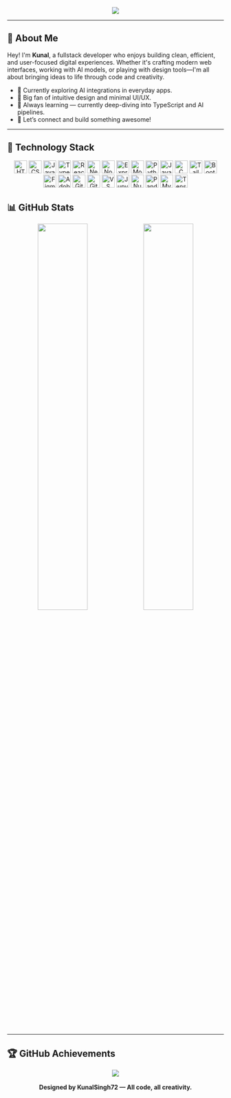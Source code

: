 <!-- GitHub Profile README | @KunalSingh72 -->

<!-- HEADER -->
<div align="center">
  <img src="https://capsule-render.vercel.app/api?type=waving&color=0:0f2027,100:2c5364&height=180&section=header&text=Kunal%20Singh&fontSize=36&fontColor=ffffff&desc=Fullstack%20Developer%20|%20AI%20Enthusiast%20|%20Design%20Lover&descAlign=50&descAlignY=70" />
</div>

---

## 👋 About Me

Hey! I'm **Kunal**, a fullstack developer who enjoys building clean, efficient, and user-focused digital experiences. Whether it's crafting modern web interfaces, working with AI models, or playing with design tools—I'm all about bringing ideas to life through code and creativity.

- 🧠 Currently exploring AI integrations in everyday apps.
- 🎨 Big fan of intuitive design and minimal UI/UX.
- 🌱 Always learning — currently deep-diving into TypeScript and AI pipelines.
- 📌 Let’s connect and build something awesome!

---

## 🚀 Technology Stack

<p align="center">
  <img src="https://cdn.jsdelivr.net/gh/devicons/devicon/icons/html5/html5-original.svg" height="30" alt="HTML5" />
<img src="https://cdn.jsdelivr.net/gh/devicons/devicon/icons/css3/css3-original.svg" height="30" alt="CSS3" />
<img src="https://cdn.jsdelivr.net/gh/devicons/devicon/icons/javascript/javascript-original.svg" height="30" alt="JavaScript" />
<img src="https://cdn.jsdelivr.net/gh/devicons/devicon/icons/typescript/typescript-original.svg" height="30" alt="TypeScript" />
<img src="https://cdn.jsdelivr.net/gh/devicons/devicon/icons/react/react-original.svg" height="30" alt="React" />
<img src="https://cdn.jsdelivr.net/gh/devicons/devicon/icons/nextjs/nextjs-original.svg" height="30" alt="Next.js" />
<img src="https://cdn.jsdelivr.net/gh/devicons/devicon/icons/nodejs/nodejs-original.svg" height="30" alt="Node.js" />
<img src="https://cdn.jsdelivr.net/gh/devicons/devicon/icons/express/express-original.svg" height="30" alt="Express" />
<img src="https://cdn.jsdelivr.net/gh/devicons/devicon/icons/mongodb/mongodb-original.svg" height="30" alt="MongoDB" />
<img src="https://cdn.jsdelivr.net/gh/devicons/devicon/icons/python/python-original.svg" height="30" alt="Python" />
<img src="https://cdn.jsdelivr.net/gh/devicons/devicon/icons/java/java-original.svg" height="30" alt="Java" />
<img src="https://cdn.jsdelivr.net/gh/devicons/devicon/icons/c/c-original.svg" height="30" alt="C" />
<img src="https://cdn.jsdelivr.net/gh/devicons/devicon/icons/tailwindcss/tailwindcss-original.svg" height="30" alt="Tailwind CSS" />
<img src="https://cdn.jsdelivr.net/gh/devicons/devicon/icons/bootstrap/bootstrap-original.svg" height="30" alt="Bootstrap" />
<img src="https://cdn.jsdelivr.net/gh/devicons/devicon/icons/figma/figma-original.svg" height="30" alt="Figma" />
<img src="https://cdn.jsdelivr.net/gh/devicons/devicon/icons/illustrator/illustrator-plain.svg" height="30" alt="Adobe Illustrator" />
<img src="https://cdn.jsdelivr.net/gh/devicons/devicon/icons/git/git-original.svg" height="30" alt="Git" />
<img src="https://cdn.jsdelivr.net/gh/devicons/devicon/icons/github/github-original.svg" height="30" alt="GitHub" />
<img src="https://cdn.jsdelivr.net/gh/devicons/devicon/icons/vscode/vscode-original.svg" height="30" alt="VS Code" />
<img src="https://cdn.jsdelivr.net/gh/devicons/devicon/icons/jupyter/jupyter-original.svg" height="30" alt="Jupyter" />
<img src="https://cdn.jsdelivr.net/gh/devicons/devicon/icons/numpy/numpy-original.svg" height="30" alt="NumPy" />
<img src="https://cdn.jsdelivr.net/gh/devicons/devicon/icons/pandas/pandas-original.svg" height="30" alt="Pandas" />
<img src="https://cdn.jsdelivr.net/gh/devicons/devicon/icons/mysql/mysql-original.svg" height="30" alt="MySQL" />
<img src="https://cdn.jsdelivr.net/gh/devicons/devicon/icons/tensorflow/tensorflow-original.svg" height="30" alt="TensorFlow" />
</p>




## 📊 GitHub Stats

<div align="center">
  <img src="https://github-readme-stats.vercel.app/api?username=KunalSingh72&show_icons=true&theme=github_dark&hide_border=true&border_radius=8&hide_title=true" width="48%" />
  <img src="https://github-readme-stats.vercel.app/api/top-langs/?username=KunalSingh72&layout=compact&theme=github_dark&hide_border=true&langs_count=6" width="48%" />
</div>

---

## 🏆 GitHub Achievements

<p align="center">
  <img src="https://github-profile-trophy.vercel.app/?username=KunalSingh72&theme=darkhub&no-bg=true&no-frame=true&column=6&margin-w=10" />
</p>

<!-- ---

## 🎯 Focus Areas

- Fullstack Web Development  
- AI-powered Applications  
- UI/UX Design Systems  
- Dev Productivity Tools  
- Open Source Projects  

--- -->

<p align="center">
    <img src="https://raw.githubusercontent.com/andreasbm/readme/master/assets/lines/colored.png" height="2" />
    <br />
    <strong>Designed by KunalSingh72 — All code, all creativity.</strong>
</p>
